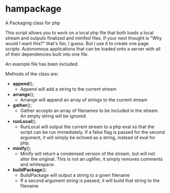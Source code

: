 hampackage
==========

A Packaging class for php

This script allows you to work on a local php file that both loads a local stream and outputs finalized and minifed files.  If your next thought is "Why would I want this?" that's fair, I guess.  But I use it to create one page scripts.  Autonomous applications that can be loaded onto a server with all of their dependencies built into one file.

An example file has been included.

Methods of the class are:
- **append**();
  - Append will add a string to the current stream
- **arrange**();
  - Arrange will append an array of strings to the current stream
- **gather**();
  - Gather accepts an array of filenames to be included in the stream. An empty string will be ignored.
- **runLocal**();
  - RunLocal will output the current stream to a php eval so that the script can be run immediately. If a false flag is passed for the second argument, it will simply be echoed as a string, instead of eval for php.
- **minify**();
  - Minify will return a condensed version of the stream, but will not alter the original. This is not an uglifier, it simply removes comments and whitespace.
- **buildPackage**();
  - BuildPackage will output a string to a given filename
  - If a second argument string is passed, it will build that string to the filename
